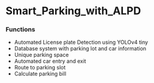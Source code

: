 # Smart_Parking_with_ALPD

### Functions
* Automated License plate Detection using YOLOv4 tiny
* Database system with parking lot and car information
* Unique parking space
* Automated car entry and exit
* Route to parking slot
* Calculate parking bill

